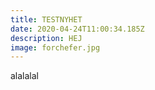 ```yaml
---
title: TESTNYHET
date: 2020-04-24T11:00:34.185Z
description: HEJ
image: forchefer.jpg
---
```

alalalal